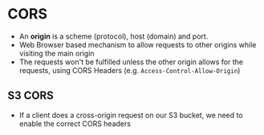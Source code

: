 # CORS

* An **origin** is a scheme (protocol), host (domain) and port.
* Web Browser based mechanism to allow requests to other origins while visiting the main origin
* The requests won't be fulfilled unless the other origin allows for the requests, using CORS Headers (e.g. `Access-Control-Allow-Origin`)

## S3 CORS

* If a client does a cross-origin request on our S3 bucket, we need to enable the correct CORS headers
